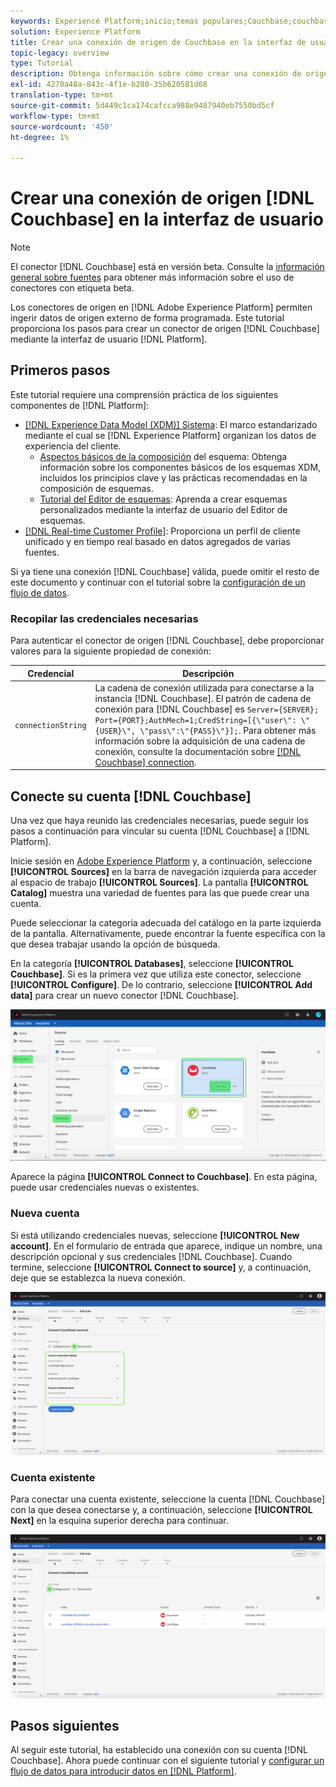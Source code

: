 ```yaml
---
keywords: Experience Platform;inicio;temas populares;Couchbase;couchbase
solution: Experience Platform
title: Crear una conexión de origen de Couchbase en la interfaz de usuario
topic-legacy: overview
type: Tutorial
description: Obtenga información sobre cómo crear una conexión de origen de Couchbase mediante la interfaz de usuario de Adobe Experience Platform.
exl-id: 4270a48a-843c-4f1e-b280-35b620581d68
translation-type: tm+mt
source-git-commit: 5d449c1ca174cafcca988e9487940eb7550bd5cf
workflow-type: tm+mt
source-wordcount: '450'
ht-degree: 1%

---
```


# Crear una conexión de origen [!DNL Couchbase] en la interfaz de usuario

>[!NOTE]
>
> El conector [!DNL Couchbase] está en versión beta. Consulte la [información general sobre fuentes](../../../../home.md#terms-and-conditions) para obtener más información sobre el uso de conectores con etiqueta beta.

Los conectores de origen en [!DNL Adobe Experience Platform] permiten ingerir datos de origen externo de forma programada. Este tutorial proporciona los pasos para crear un conector de origen [!DNL Couchbase] mediante la interfaz de usuario [!DNL Platform].

## Primeros pasos

Este tutorial requiere una comprensión práctica de los siguientes componentes de [!DNL Platform]:

* [[!DNL Experience Data Model (XDM)] Sistema](../../../../../xdm/home.md): El marco estandarizado mediante el cual se  [!DNL Experience Platform] organizan los datos de experiencia del cliente.
   * [Aspectos básicos de la composición](../../../../../xdm/schema/composition.md) del esquema: Obtenga información sobre los componentes básicos de los esquemas XDM, incluidos los principios clave y las prácticas recomendadas en la composición de esquemas.
   * [Tutorial del Editor de esquemas](../../../../../xdm/tutorials/create-schema-ui.md): Aprenda a crear esquemas personalizados mediante la interfaz de usuario del Editor de esquemas.
* [[!DNL Real-time Customer Profile]](../../../../../profile/home.md): Proporciona un perfil de cliente unificado y en tiempo real basado en datos agregados de varias fuentes.

Si ya tiene una conexión [!DNL Couchbase] válida, puede omitir el resto de este documento y continuar con el tutorial sobre la [configuración de un flujo de datos](../../dataflow/databases.md).

### Recopilar las credenciales necesarias

Para autenticar el conector de origen [!DNL Couchbase], debe proporcionar valores para la siguiente propiedad de conexión:

| Credencial | Descripción |
| ---------- | ----------- |
| `connectionString` | La cadena de conexión utilizada para conectarse a la instancia [!DNL Couchbase]. El patrón de cadena de conexión para [!DNL Couchbase] es `Server={SERVER}; Port={PORT};AuthMech=1;CredString=[{\"user\": \"{USER}\", \"pass\":\"{PASS}\"}];`. Para obtener más información sobre la adquisición de una cadena de conexión, consulte la documentación sobre [[!DNL Couchbase] connection](https://docs.Couchbase.com/c-sdk/2.10/client-settings.html#configuring-overview). |

## Conecte su cuenta [!DNL Couchbase]

Una vez que haya reunido las credenciales necesarias, puede seguir los pasos a continuación para vincular su cuenta [!DNL Couchbase] a [!DNL Platform].

Inicie sesión en [Adobe Experience Platform](https://platform.adobe.com) y, a continuación, seleccione **[!UICONTROL Sources]** en la barra de navegación izquierda para acceder al espacio de trabajo **[!UICONTROL Sources]**. La pantalla **[!UICONTROL Catalog]** muestra una variedad de fuentes para las que puede crear una cuenta.

Puede seleccionar la categoría adecuada del catálogo en la parte izquierda de la pantalla. Alternativamente, puede encontrar la fuente específica con la que desea trabajar usando la opción de búsqueda.

En la categoría **[!UICONTROL Databases]**, seleccione **[!UICONTROL Couchbase]**. Si es la primera vez que utiliza este conector, seleccione **[!UICONTROL Configure]**. De lo contrario, seleccione **[!UICONTROL Add data]** para crear un nuevo conector [!DNL Couchbase].

![catálogo](../../../../images/tutorials/create/couchbase/catalog.png)

Aparece la página **[!UICONTROL Connect to Couchbase]**. En esta página, puede usar credenciales nuevas o existentes.

### Nueva cuenta

Si está utilizando credenciales nuevas, seleccione **[!UICONTROL New account]**. En el formulario de entrada que aparece, indique un nombre, una descripción opcional y sus credenciales [!DNL Couchbase]. Cuando termine, seleccione **[!UICONTROL Connect to source]** y, a continuación, deje que se establezca la nueva conexión.

![connect](../../../../images/tutorials/create/couchbase/new.png)

### Cuenta existente

Para conectar una cuenta existente, seleccione la cuenta [!DNL Couchbase] con la que desea conectarse y, a continuación, seleccione **[!UICONTROL Next]** en la esquina superior derecha para continuar.

![existente](../../../../images/tutorials/create/couchbase/existing.png)

## Pasos siguientes

Al seguir este tutorial, ha establecido una conexión con su cuenta [!DNL Couchbase]. Ahora puede continuar con el siguiente tutorial y [configurar un flujo de datos para introducir datos en [!DNL Platform]](../../dataflow/databases.md).
